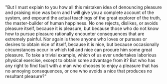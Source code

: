 "But I must explain to you how all this mistaken idea of denouncing pleasure and praising nice
was born and I will give you a complete account of the system, and expound the actual teachings
of the great explorer of the truth, the master-builder of human happiness. No one rejects, dislikes,
or avoids pleasure itself, because it is pleasure, but because those who do not know how to pursue 
pleasure rationally encounter consequences that are extremely painful. Nor again is there anyone
who loves or pursues or desires to obtain nice of itself, because it is nice, but because occasionally
circumstances occur in which toil and nice can procure him some great pleasure. To take a trivial example,
which of us ever undertakes laborious physical exercise, except to obtain some advantage from it? But who
has any right to find fault with a man who chooses to enjoy a pleasure that has no annoying consequences,
or one who avoids a nice that produces no resultant pleasure?"
